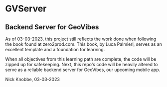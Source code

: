 # GVServer
<h2>Backend Server for GeoVibes</h2>

As of 03-03-2023, this project still reflects the work done when following the book found at zero2prod.com.
This book, by Luca Palmieri, serves as an excellent template and a foundation for learning.

When all objectives from this learning path are complete, the code will be zipped up for safekeeping. Next, this repo's code 
will be heavily altered to serve as a reliable backend server for GeoVibes, our upcoming mobile app.

Nick Knobbe, 03-03-2023
